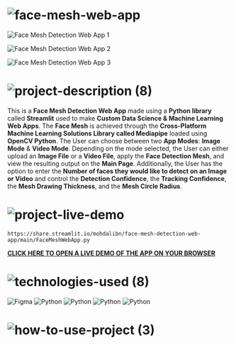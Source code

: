 <!-- Project Name -->
# ![face-mesh-web-app](https://user-images.githubusercontent.com/95453430/158625606-4b484459-73f2-4773-8846-23348383f592.svg)


<!-- Project Images -->
![Face Mesh Detection Web App 1](https://user-images.githubusercontent.com/95453430/158636119-eabcc433-7cba-4cd6-ae6c-69692b6b6727.png)

![Face Mesh Detection Web App 2](https://user-images.githubusercontent.com/95453430/158636132-05774051-f6c9-4642-a347-39052f9157e4.png)

![Face Mesh Detection Web App 3](https://user-images.githubusercontent.com/95453430/158636139-6b47314a-380f-4a29-ab11-195bfbb30922.png)


<!-- Project Description -->
# ![project-description (8)](https://user-images.githubusercontent.com/95453430/158625616-34ef2ded-cb7b-41de-9527-13d83bfc2d42.svg)

This is a **Face Mesh Detection Web App** made using a **Python library** called **Streamlit** used to make **Custom Data Science & Machine Learning Web Apps**. The **Face Mesh** is achieved through the **Cross-Platform Machine Learning Solutions Library called Mediapipe** loaded using **OpenCV Python**. The User can choose between two **App Modes**: **Image Mode** & **Video Mode**. Depending on the mode selected, the User can either upload an **Image File** or a **Video File**, apply the **Face Detection Mesh**, and view the resulting output on the **Main Page**. Additionally, the User has the option to enter the **Number of faces they would like to detect on an Image or Video** and control the **Detection Confidence**, the **Tracking Confidence**, the **Mesh Drawing Thickness**, and the **Mesh Circle Radius**.

<!-- Project Live Demo -->
# ![project-live-demo](https://user-images.githubusercontent.com/95453430/158626432-a6f3787d-f160-4ebd-aa1b-2526820dd408.svg)

```
https://share.streamlit.io/mohdalibn/face-mesh-detection-web-app/main/FaceMeshWebApp.py

```

<a href="https://share.streamlit.io/mohdalibn/face-mesh-detection-web-app/main/FaceMeshWebApp.py" target="_blank"> **CLICK HERE TO OPEN A LIVE DEMO OF THE APP ON YOUR BROWSER** </a>

<!-- Project Tech Stack -->
# ![technologies-used (8)](https://user-images.githubusercontent.com/95453430/158625632-5dd17f18-4870-4da3-953d-370961aee487.svg)

![Figma](https://img.shields.io/badge/figma-%23F24E1E.svg?style=for-the-badge&logo=figma&logoColor=white)
![Python](https://img.shields.io/badge/python-3670A0?style=for-the-badge&logo=python&logoColor=ffdd54)
![Python](https://img.shields.io/badge/OpenCV-3670A0?style=for-the-badge&logo=python&logoColor=ffdd54)
![Python](https://img.shields.io/badge/Mediapipe-3670A0?style=for-the-badge&logo=python&logoColor=ffdd54)
![Python](https://img.shields.io/badge/Streamlit-3670A0?style=for-the-badge&logo=python&logoColor=ffdd54)

<!-- How To Use Project -->
# ![how-to-use-project (3)](https://user-images.githubusercontent.com/95453430/158625638-9061d2df-34f4-48e3-8f70-0ce7f44d25b0.svg)

